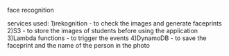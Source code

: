 face recognition

services used:
1)rekognition - to check the images and generate faceprints
2)S3 - to store the images of students before using the application
3)Lambda functions - to trigger the events
4)DynamoDB - to save the faceprint and the name of the person in the photo
